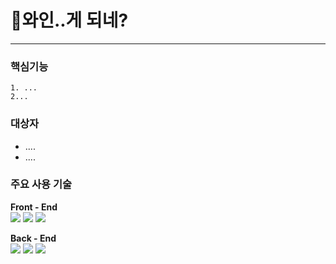 # 🍷와인..게 되네?

---

### 핵심기능 

    1. ...
    2...

### 대상자

- ....
- ....

### 주요 사용 기술

<strong>Front - End</strong>
<br/>
<img src="https://img.shields.io/badge/HTML5-E34F26?style=flat-square&logo=html5&logoColor=white">
<img src="https://img.shields.io/badge/CSS-1572B6?style=flat-square&logo=css3&logoColor=white">
<img src="https://img.shields.io/badge/Javascript-F7DF1E?style=flat-square&logo=javascript&logoColor=black">

<strong>Back - End</strong>
<br/>
<img src="https://img.shields.io/badge/Node.js-339933?style=flat-square&logo=Node.js&logoColor=white">
<img src="https://img.shields.io/badge/Express-000000?style=flat-square&logo=Express&logoColor=white">
<img src="https://img.shields.io/badge/MongoDB-47A248?style=flat-square&logo=MongoDB&logoColor=white">
